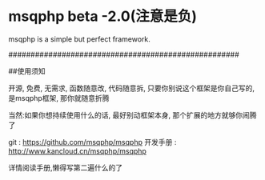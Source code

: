 msqphp beta -2.0(注意是负)
==========================

msqphp is a simple but perfect framework.

####################################################

##使用须知

开源, 免费, 无需求, 函数随意改, 代码随意拆, 只要你别说这个框架是你自己写的, 是msqphp框架, 那你就随意折腾

当然:如果你想持续使用什么的话, 最好别动框架本身, 那个扩展的地方就够你闹腾了

git : https://github.com/msqphp/msqphp
开发手册 : http://www.kancloud.cn/msqphp/msqphp

详情阅读手册,懒得写第二遍什么的了